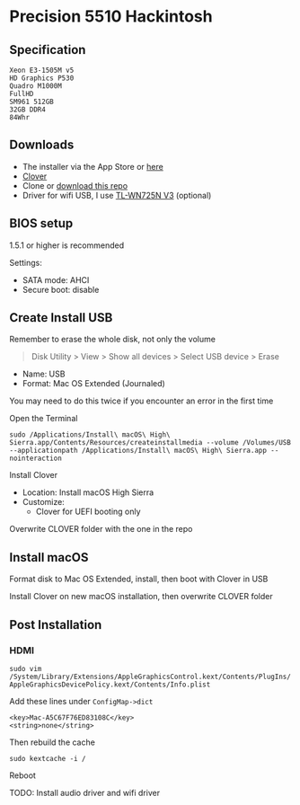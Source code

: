 # Precision 5510 Hackintosh

## Specification

```
Xeon E3-1505M v5
HD Graphics P530
Quadro M1000M
FullHD
SM961 512GB
32GB DDR4
84Whr
```

## Downloads

- The installer via the App Store or [here]()
- [Clover](https://sourceforge.net/projects/cloverefiboot/)
- Clone or [download this repo](https://github.com/khuedoan98/precision-5510-hackintosh/archive/master.zip)
- Driver for wifi USB, I use [TL-WN725N V3](https://www.tp-link.com/us/support/download/tl-wn725n/#Driver) (optional)

## BIOS setup

1.5.1 or higher is recommended

Settings:

- SATA mode: AHCI
- Secure boot: disable

## Create Install USB

Remember to erase the whole disk, not only the volume

> Disk Utility > View > Show all devices > Select USB device > Erase

- Name: USB
- Format: Mac OS Extended (Journaled)

You may need to do this twice if you encounter an error in the first time

Open the Terminal

`sudo /Applications/Install\ macOS\ High\ Sierra.app/Contents/Resources/createinstallmedia --volume /Volumes/USB --applicationpath /Applications/Install\ macOS\ High\ Sierra.app --nointeraction`

Install Clover

- Location: Install macOS High Sierra
- Customize:
    - Clover for UEFI booting only

Overwrite CLOVER folder with the one in the repo

## Install macOS

Format disk to Mac OS Extended, install, then boot with Clover in USB

Install Clover on new macOS installation, then overwrite CLOVER folder

## Post Installation

### HDMI

`sudo vim /System/Library/Extensions/AppleGraphicsControl.kext/Contents/PlugIns/AppleGraphicsDevicePolicy.kext/Contents/Info.plist`

Add these lines under `ConfigMap->dict`

```
<key>Mac-A5C67F76ED83108C</key>
<string>none</string>
```

Then rebuild the cache

`sudo kextcache -i /`

Reboot

TODO: Install audio driver and wifi driver
